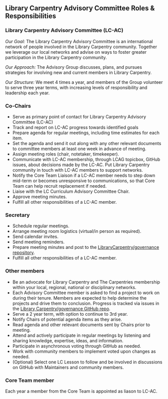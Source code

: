 ## Library Carpentry Advisory Committee Roles & Responsibilities

### Library Carpentry Advisory Committee (LC-AC)
<i>Our Goal:</i>
The Library Carpentry Advisory Committee is an international network of people involved in the Library Carpentry community. Together we leverage our local networks and advise on ways to foster greater participation in the Library Carpentry community.

<i>Our Approach:</i>
The Advisory Group discusses, plans, and pursues strategies for involving new and current members in Library Carpentry. 

<i>Our Structure:</i>
We meet 4 times a year, and members of the Group volunteer to serve three year terms, with increasing levels of responsibility and leadership each year.


### Co-Chairs
- Serve as primary point of contact for Library Carpentry Advisory Committee (LC-AC)
- Track and report on LC-AC progress towards identified goals
- Prepare agenda for regular meetings, including time estimates for each item.
- Set the agenda and send it out along with any other relevant documents to committee members at least one week in advance of meeting.
- Assign meeting roles (chair, notetaker, timekeeper).
- Communicate with LC-AC membership, through LCAG topicbox, GitHub issues, about decisions made by the LC-AC. Put Library Carpentry community in touch with LC-AC members to support networks.
- Notify the Core Team Liaison if a LC-AC member needs to step down mid-term or becomes unresponsive to communications, so that Core Team can help recruit replacement if needed.
- Liaise with the LC Curriculum Advisory Committee Chair.
- Approve meeting minutes.
- Fulfill all other responsibilities of a LC-AC member.

### Secretary
- Schedule regular meetings.
- Arrange meeting room logistics (virtual/in person as required).
- Send calendar invites.
- Send meeting reminders.
- Prepare meeting minutes and post to the <a href="https://github.com/LibraryCarpentry/governance/tree/master/minutes">LibraryCarpentry/governance repository</a>.
- Fulfill all other responsibilities of a LC-AC member.

### Other members
- Be an advocate for Library Carpentry and The Carpentries membership within your local, regional, national or disciplinary networks.
- Each Advisory Committee member is asked to find a project to work on during their tenure. Members are expected to help determine the projects and drive them to conclusion. Progress is tracked via issues in the <a href="https://github.com/LibraryCarpentry/governance/issues">Library Carpentry/governance GitHub repo</a>.
- Serve a 2 year term, with option to continue to 3rd year.
- Notify Chairs of potential agenda items as they arise.
- Read agenda and other relevant documents sent by Chairs prior to meeting.
- Attend and actively participate in regular meetings by listening and sharing knowledge, expertise, ideas, and information.
- Participate in asynchronous voting through GitHub as needed.
- Work with community members to implement voted upon changes as needed.
- (Optional) Select one LC Lesson to follow and be involved in discussions on GitHub with Maintainers and community members.

### Core Team member 
Each year a member from the Core Team is appointed as liason to LC-AC.

